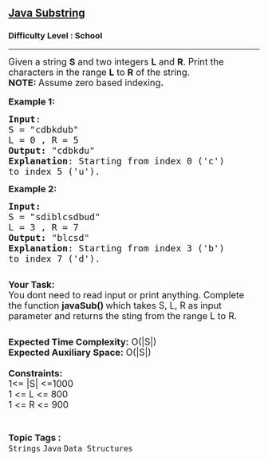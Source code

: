 <h2><a href="https://practice.geeksforgeeks.org/problems/java-substring5058/1?page=1&difficulty[]=-2&status[]=unsolved&sortBy=submissions">Java Substring</a></h2><h3>Difficulty Level : School</h3><hr><div class="problems_problem_content__Xm_eO"><p><span style="font-size:18px">Given a string <strong>S</strong> and two integers <strong>L</strong> and <strong>R</strong>. Print the characters in the range <strong>L</strong> to <strong>R</strong> of the string.<br>
<strong>NOTE: </strong>Assume zero based indexing<strong>.</strong></span><br>
<br>
<span style="font-size:18px"><strong>Example 1:</strong></span></p>

<pre><span style="font-size:18px"><strong>Input</strong>: 
S = "cdbkdub</span><span style="font-size:18px">"
L = 0 , R = 5
<strong>Output:</strong>&nbsp;"cdbkdu</span><span style="font-size:18px">"&nbsp;
<strong>Explanation</strong>: Starting from index 0 ('c')
to index 5 ('u').
</span></pre>

<p><span style="font-size:18px"><strong>Example 2:</strong></span></p>

<pre><span style="font-size:18px"><strong>Input: 
</strong>S = "sdiblcsdbud</span><span style="font-size:18px">"
L = 3 , R = 7
<strong>Output:&nbsp;</strong>"blcsd"
<strong>Explanation</strong>: Starting from index 3 ('b')
to index 7 ('d').</span></pre>

<p><br>
<span style="font-size:18px"><strong>Your Task:&nbsp;&nbsp;</strong><br>
You dont need to read input or print anything. Complete the function <strong>javaSub()&nbsp;</strong>which takes S, L, R&nbsp;as input parameter and returns the sting from the range L to R.</span></p>

<p><br>
<span style="font-size:18px"><strong>Expected Time Complexity:</strong> O(|S|)<br>
<strong>Expected Auxiliary Space:</strong> O(|S|)<br>
<br>
<strong>Constraints:</strong><br>
1&lt;= |S|&nbsp;&lt;=1000<br>
1 &lt;= L &lt;= 800<br>
1 &lt;= R &lt;= 900</span></p>
</div><br><p><span style=font-size:18px><strong>Topic Tags : </strong><br><code>Strings</code>&nbsp;<code>Java</code>&nbsp;<code>Data Structures</code>&nbsp;